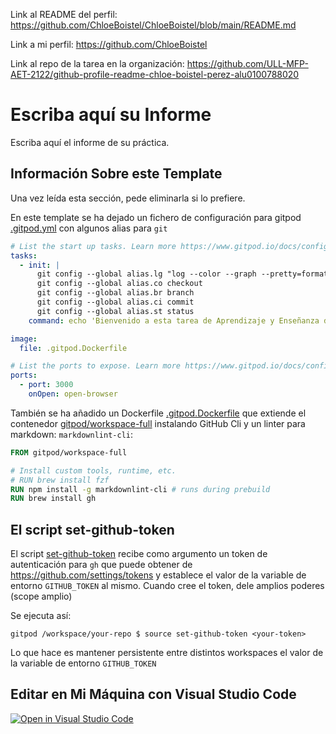 Link al README del perfil: https://github.com/ChloeBoistel/ChloeBoistel/blob/main/README.md


Link a mi perfil: https://github.com/ChloeBoistel


Link al repo de la tarea en la organización: https://github.com/ULL-MFP-AET-2122/github-profile-readme-chloe-boistel-perez-alu0100788020





# Escriba aquí su Informe

Escriba aquí el informe de su práctica.


## Información Sobre este Template

Una vez leída esta sección, pede eliminarla si lo prefiere.

En este template se ha dejado un fichero de configuración para gitpod [.gitpod.yml](.gitpod.yml) con algunos alias para `git`

```yml
# List the start up tasks. Learn more https://www.gitpod.io/docs/config-start-tasks/
tasks:
  - init: |
      git config --global alias.lg "log --color --graph --pretty=format:'%Cred%h%Creset -%C(yellow)%d%Creset %s %Cgreen(%cr) %C(bold blue)<%an>%Creset' --abbrev-commit --"
      git config --global alias.co checkout
      git config --global alias.br branch
      git config --global alias.ci commit
      git config --global alias.st status
    command: echo 'Bienvenido a esta tarea de Aprendizaje y Enseñanza de la Tecnología'

image:
  file: .gitpod.Dockerfile

# List the ports to expose. Learn more https://www.gitpod.io/docs/config-ports/
ports:
  - port: 3000
    onOpen: open-browser
```

También se ha añadido un Dockerfile [.gitpod.Dockerfile](.gitpod.Dockerfile) que extiende el contenedor [gitpod/workspace-full](https://github.com/gitpod-io/workspace-images/blob/master/full/Dockerfile) instalando GitHub Cli y un linter para markdown: `markdownlint-cli`:

```dockerfile
FROM gitpod/workspace-full

# Install custom tools, runtime, etc.
# RUN brew install fzf
RUN npm install -g markdownlint-cli # runs during prebuild
RUN brew install gh
```

## El script set-github-token

El script [set-github-token](set-github-token) recibe como argumento un token de autenticación para `gh` que puede obtener de <https://github.com/settings/tokens> y establece el valor de la variable de entorno `GITHUB_TOKEN` al mismo. Cuando cree el token, dele amplios poderes (scope amplio)

Se ejecuta así:

```
gitpod /workspace/your-repo $ source set-github-token <your-token>
```

Lo que hace es mantener persistente entre distintos workspaces el valor de la variable de entorno `GITHUB_TOKEN`


## Editar en Mi Máquina con Visual Studio Code 

[![Open in Visual Studio Code](https://classroom.github.com/assets/open-in-vscode-f059dc9a6f8d3a56e377f745f24479a46679e63a5d9fe6f495e02850cd0d8118.svg)](https://classroom.github.com/online_ide?assignment_repo_id=6123381&assignment_repo_type=AssignmentRepo)

